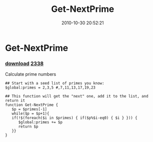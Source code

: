 ﻿---
pid:            2337
parent:         0
children:       2338
poster:         Joel Bennett
title:          Get-NextPrime
date:           2010-10-30 20:52:21
description:    Calculate prime numbers 
format:         posh
---

# Get-NextPrime

### [download](2337.ps1)  [2338](2338.md)

Calculate prime numbers 

```posh
## Start with a seed list of primes you know:
$global:primes = 2,3,5 #,7,11,13,17,19,23

## This function will get the "next" one, add it to the list, and return it
function Get-NextPrime { 
   $p = $primes[-1]
   while($p = $p+1){
   if(!$(foreach($i in $primes) { if($p%$i-eq0) { $i } })) {
      $global:primes += $p
      return $p
   }}
}
```
